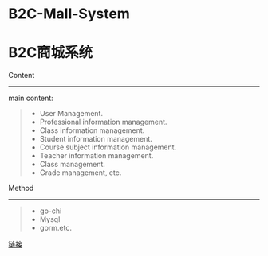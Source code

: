 ﻿# B2C-Mall-System
B2C商城系统
====
Content
____
main content:
> * User Management.
> * Professional information management.
> * Class information management.
> * Student information management.
> * Course subject information management.
> * Teacher information management.
> * Class management.
> * Grade management, etc.

Method
____
> * go-chi
> * Mysql
> * gorm.etc.

[链接](https://github.com/yueja/Student-management-system)
